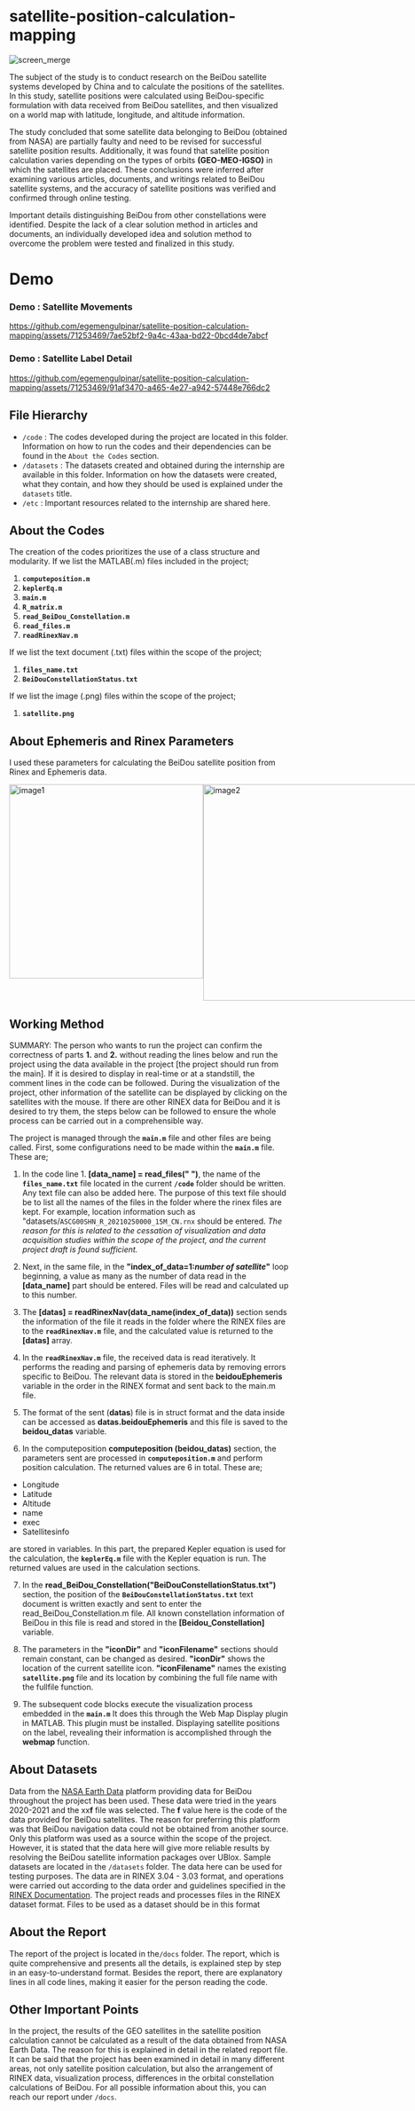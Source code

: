 # satellite-position-calculation-mapping

![screen_merge](https://github.com/egemengulpinar/satellite-position-calculation-mapping/assets/71253469/a8e43c89-dc7e-4c7f-811a-033e1e454db2)

The subject of the study is to conduct research on the BeiDou satellite systems developed by China and to calculate the positions of the satellites. In this study, satellite positions were calculated using BeiDou-specific formulation with data received from BeiDou satellites, and then visualized on a world map with latitude, longitude, and altitude information.

The study concluded that some satellite data belonging to BeiDou (obtained from NASA) are partially faulty and need to be revised for successful satellite position results. Additionally, it was found that satellite position calculation varies depending on the types of orbits **(GEO-MEO-IGSO)** in which the satellites are placed. These conclusions were inferred after examining various articles, documents, and writings related to BeiDou satellite systems, and the accuracy of satellite positions was verified and confirmed through online testing.

Important details distinguishing BeiDou from other constellations were identified. Despite the lack of a clear solution method in articles and documents, an individually developed idea and solution method to overcome the problem were tested and finalized in this study.
# Demo

### Demo : Satellite Movements



https://github.com/egemengulpinar/satellite-position-calculation-mapping/assets/71253469/7ae52bf2-9a4c-43aa-bd22-0bcd4de7abcf




### Demo : Satellite Label Detail


https://github.com/egemengulpinar/satellite-position-calculation-mapping/assets/71253469/91af3470-a465-4e27-a942-57448e766dc2




## File Hierarchy
- `/code`             :   The codes developed during the project are located in this folder. Information on how to run the codes and their dependencies can be found in the `About the Codes` section.
- `/datasets`         : The datasets created and obtained during the internship are available in this folder. Information on how the datasets were created, what they contain, and how they should be used is explained under the `datasets` title.
- `/etc`              : Important resources related to the internship are shared here.



## About the Codes
The creation of the codes prioritizes the use of a class structure and modularity. If we list the MATLAB(.m) files included in the project;
1. **`computeposition.m`** 
2. **`keplerEq.m`**
3. **`main.m`**
4. **`R_matrix.m`**
5. **`read_BeiDou_Constellation.m`**
6. **`read_files.m`**
7. **`readRinexNav.m`**

If we list the text document (.txt) files within the scope of the project;
1. **`files_name.txt`**
2. **`BeiDouConstellationStatus.txt`**

If we list the image (.png) files within the scope of the project;
1. **`satellite.png`**

## About Ephemeris and Rinex Parameters

I used these parameters for calculating the BeiDou satellite position from Rinex and Ephemeris data. 
<div style="display:flex;">
  <img width="350" alt="image1" src="https://github.com/egemengulpinar/satellite-position-calculation-mapping/assets/71253469/e79af9fc-685c-4985-8be0-616cc05e94b7">
  <img width="390" alt="image2" src="https://github.com/egemengulpinar/satellite-position-calculation-mapping/assets/71253469/d4bd1ed6-5cb5-4363-bb43-c52d2c6885f8">
</div>


## Working Method
SUMMARY: The person who wants to run the project can confirm the correctness of parts **1.** and **2.** without reading the lines below and run the project using the data available in the project [the project should run from the main]. If it is desired to display in real-time or at a standstill, the comment lines in the code can be followed. During the visualization of the project, other information of the satellite can be displayed by clicking on the satellites with the mouse.
If there are other RINEX data for BeiDou and it is desired to try them, the steps below can be followed to ensure the whole process can be carried out in a comprehensible way.

The project is managed through the  **`main.m`** file and other files are being called. First, some configurations need to be made within the  **`main.m`** file. These are;

1. In the code line 1. **[data_name] = read_files(" ")**, the name of the **`files_name.txt`** file located in the current **`/code`** folder should be written. Any text file can also be added here. The purpose of this text file should be to list all the names of the files in the folder where the rinex files are kept. For example, location information such as "datasets/`ASCG00SHN_R_20210250000_15M_CN.rnx` should be entered.
*The reason for this is related to the cessation of visualization and data acquisition studies within the scope of the project, and the current project draft is found sufficient.*

2. Next, in the same file, in the **"index_of_data=1:*number of satellite*"** loop beginning, a value as many as the number of data read in the **[data_name]** part should be entered. Files will be read and calculated up to this number.

3. The **[datas] = readRinexNav(data_name(index_of_data))** section sends the information of the file it reads in the folder where the RINEX files are to the **`readRinexNav.m`** file, and the calculated value is returned to the **[datas]** array.

4. In the **`readRinexNav.m`** file, the received data is read iteratively. It performs the reading and parsing of ephemeris data by removing errors specific to BeiDou. The relevant data is stored in the **beidouEphemeris** variable in the order in the RINEX format and sent back to the main.m file.

5. The format of the sent (**datas**) file is in struct format and the data inside can be accessed as **datas.beidouEphemeris** and this file is saved to the **beidou_datas** variable.

6. In the computeposition **computeposition (beidou_datas)** section, the parameters sent are processed in **`computeposition.m`** and perform position calculation. The returned values are 6 in total. These are;

- Longitude
- Latitude
- Altitude
- name
- exec
- Satellitesinfo

are stored in variables. In this part, the prepared Kepler equation is used for the calculation, the **`keplerEq.m`** file with the Kepler equation is run. The returned values are used in the calculation sections.

7. In the **read_BeiDou_Constellation("BeiDouConstellationStatus.txt")** section, the position of the **`BeiDouConstellationStatus.txt`** text document is written exactly and sent to enter the read_BeiDou_Constellation.m file. All known constellation information of BeiDou in this file is read and stored in the **[Beidou_Constellation]** variable.

8. The parameters in the **"iconDir"** and **"iconFilename"** sections should remain constant, can be changed as desired.
**"iconDir"** shows the location of the current satellite icon.
**"iconFilename"** names the existing **`satellite.png`** file and its location by combining the full file name with the fullfile function.

9. The subsequent code blocks execute the visualization process embedded in the **`main.m`** It does this through the Web Map Display plugin in MATLAB. This plugin must be installed. Displaying satellite positions on the label, revealing their information is accomplished through the **webmap** function.

## About Datasets
Data from the [NASA Earth Data](https://cddis.nasa.gov/archive/gnss/data/highrate/) platform providing data for BeiDou throughout the project has been used. These data were tried in the years 2020-2021 and the xx**f** file was selected. The **f** value here is the code of the data provided for BeiDou satellites.
The reason for preferring this platform was that BeiDou navigation data could not be obtained from another source. Only this platform was used as a source within the scope of the project. However, it is stated that the data here will give more reliable results by resolving the BeiDou satellite information packages over UBlox.
Sample datasets are located in the `/datasets` folder. The data here can be used for testing purposes.
The data are in RINEX 3.04 - 3.03 format, and operations were carried out according to the data order and guidelines specified in the [RINEX Documentation](http://acc.igs.org/misc/rinex304.pdf). The project reads and processes files in the RINEX dataset format. Files to be used as a dataset should be in this format

## About the Report
The report of the project is located in the`/docs` folder. The report, which is quite comprehensive and presents all the details, is explained step by step in an easy-to-understand format.
Besides the report, there are explanatory lines in all code lines, making it easier for the person reading the code.

## Other Important Points
In the project, the results of the GEO satellites in the satellite position calculation cannot be calculated as a result of the data obtained from NASA Earth Data. The reason for this is explained in detail in the related report file.
It can be said that the project has been examined in detail in many different areas, not only satellite position calculation, but also the arrangement of RINEX data, visualization process, differences in the orbital constellation calculations of BeiDou. For all possible information about this, you can reach our report under `/docs`.
